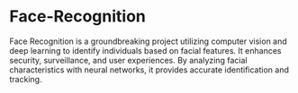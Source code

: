 # Face-Recognition
Face Recognition is a groundbreaking project utilizing computer vision and deep learning to identify individuals based on facial features. It enhances security, surveillance, and user experiences. By analyzing facial characteristics with neural networks, it provides accurate identification and tracking.
